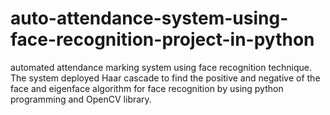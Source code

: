 # auto-attendance-system-using-face-recognition-project-in-python
automated attendance marking system using face recognition technique. The system deployed Haar cascade to find the positive and negative of the face and eigenface algorithm for face recognition by using python programming and OpenCV library.
